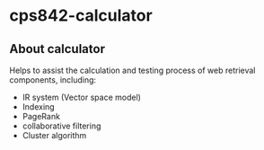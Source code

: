 # cps842-calculator
## About calculator
Helps to assist the calculation and testing process of web retrieval components, including:
- IR system (Vector space model)
- Indexing
- PageRank
- collaborative filtering
- Cluster algorithm